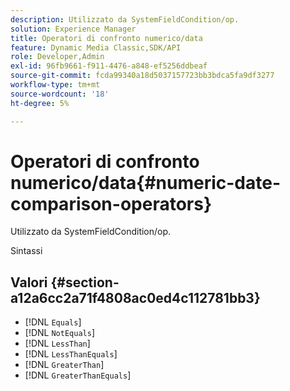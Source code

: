 ```yaml
---
description: Utilizzato da SystemFieldCondition/op.
solution: Experience Manager
title: Operatori di confronto numerico/data
feature: Dynamic Media Classic,SDK/API
role: Developer,Admin
exl-id: 96fb9661-f911-4476-a848-ef5256ddbeaf
source-git-commit: fcda99340a18d5037157723bb3bdca5fa9df3277
workflow-type: tm+mt
source-wordcount: '18'
ht-degree: 5%

---
```


# Operatori di confronto numerico/data{#numeric-date-comparison-operators}

Utilizzato da SystemFieldCondition/op.

Sintassi

## Valori {#section-a12a6cc2a71f4808ac0ed4c112781bb3}

* [!DNL `Equals`]
* [!DNL `NotEquals`]
* [!DNL `LessThan`]
* [!DNL `LessThanEquals`]
* [!DNL `GreaterThan`]
* [!DNL `GreaterThanEquals`]
